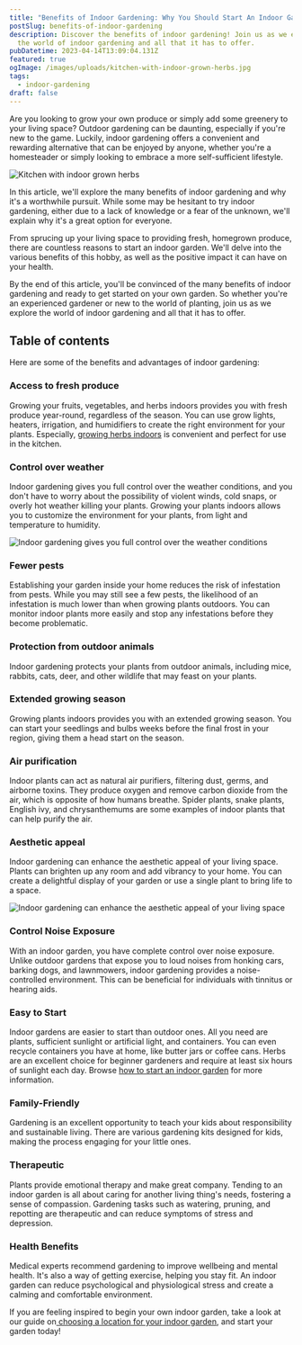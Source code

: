 ```yaml
---
title: "Benefits of Indoor Gardening: Why You Should Start An Indoor Garden?"
postSlug: benefits-of-indoor-gardening
description: Discover the benefits of indoor gardening! Join us as we explore
  the world of indoor gardening and all that it has to offer.
pubDatetime: 2023-04-14T13:09:04.131Z
featured: true
ogImage: /images/uploads/kitchen-with-indoor-grown-herbs.jpg
tags:
  - indoor-gardening
draft: false
---
```

Are you looking to grow your own produce or simply add some greenery to your living space? Outdoor gardening can be daunting, especially if you're new to the game. Luckily, indoor gardening offers a convenient and rewarding alternative that can be enjoyed by anyone, whether you're a homesteader or simply looking to embrace a more self-sufficient lifestyle.

![Kitchen with indoor grown herbs](/images/uploads/kitchen-with-indoor-grown-herbs.jpg "Kitchen with indoor grown herbs")

In this article, we'll explore the many benefits of indoor gardening and why it's a worthwhile pursuit. While some may be hesitant to try indoor gardening, either due to a lack of knowledge or a fear of the unknown, we'll explain why it's a great option for everyone.

From sprucing up your living space to providing fresh, homegrown produce, there are countless reasons to start an indoor garden. We'll delve into the various benefits of this hobby, as well as the positive impact it can have on your health.

By the end of this article, you'll be convinced of the many benefits of indoor gardening and ready to get started on your own garden. So whether you're an experienced gardener or new to the world of planting, join us as we explore the world of indoor gardening and all that it has to offer.

## Table of contents

Here are some of the benefits and advantages of indoor gardening: 

### Access to fresh produce

Growing your fruits, vegetables, and herbs indoors provides you with fresh produce year-round, regardless of the season. You can use grow lights, heaters, irrigation, and humidifiers to create the right environment for your plants. Especially, [growing herbs indoors](https://urbangardener.wiki/posts/how-to-grow-herbs-indoors/) is convenient and perfect for use in the kitchen.

### Control over weather

Indoor gardening gives you full control over the weather conditions, and you don't have to worry about the possibility of violent winds, cold snaps, or overly hot weather killing your plants. Growing your plants indoors allows you to customize the environment for your plants, from light and temperature to humidity.

![Indoor gardening gives you full control over the weather conditions](/images/uploads/indoor-gardening-gives-you-full-control-over-the-weather-conditions.jpg "Indoor gardening gives you full control over the weather conditions")

### Fewer pests

Establishing your garden inside your home reduces the risk of infestation from pests. While you may still see a few pests, the likelihood of an infestation is much lower than when growing plants outdoors. You can monitor indoor plants more easily and stop any infestations before they become problematic.

### Protection from outdoor animals

Indoor gardening protects your plants from outdoor animals, including mice, rabbits, cats, deer, and other wildlife that may feast on your plants.

### Extended growing season

Growing plants indoors provides you with an extended growing season. You can start your seedlings and bulbs weeks before the final frost in your region, giving them a head start on the season.

### Air purification

Indoor plants can act as natural air purifiers, filtering dust, germs, and airborne toxins. They produce oxygen and remove carbon dioxide from the air, which is opposite of how humans breathe. Spider plants, snake plants, English ivy, and chrysanthemums are some examples of indoor plants that can help purify the air.

### Aesthetic appeal

Indoor gardening can enhance the aesthetic appeal of your living space. Plants can brighten up any room and add vibrancy to your home. You can create a delightful display of your garden or use a single plant to bring life to a space.

![Indoor gardening can enhance the aesthetic appeal of your living space](/images/uploads/aestetic-appeal-of-an-indoor-garden.jpg "Indoor gardening can enhance the aesthetic appeal of your living space")

### Control Noise Exposure

With an indoor garden, you have complete control over noise exposure. Unlike outdoor gardens that expose you to loud noises from honking cars, barking dogs, and lawnmowers, indoor gardening provides a noise-controlled environment. This can be beneficial for individuals with tinnitus or hearing aids.

### Easy to Start

Indoor gardens are easier to start than outdoor ones. All you need are plants, sufficient sunlight or artificial light, and containers. You can even recycle containers you have at home, like butter jars or coffee cans. Herbs are an excellent choice for beginner gardeners and require at least six hours of sunlight each day. Browse [how to start an indoor garden](https://urbangardener.wiki/posts/how-to-start-indoor-garden/) for more information.

### Family-Friendly

Gardening is an excellent opportunity to teach your kids about responsibility and sustainable living. There are various gardening kits designed for kids, making the process engaging for your little ones.

### Therapeutic

Plants provide emotional therapy and make great company. Tending to an indoor garden is all about caring for another living thing's needs, fostering a sense of compassion. Gardening tasks such as watering, pruning, and repotting are therapeutic and can reduce symptoms of stress and depression.

### Health Benefits

Medical experts recommend gardening to improve wellbeing and mental health. It's also a way of getting exercise, helping you stay fit. An indoor garden can reduce psychological and physiological stress and create a calming and comfortable environment.

If you are feeling inspired to begin your own indoor garden, take a look at our guide on[ choosing a location for your indoor garden](https://urbangardener.wiki/posts/planning-indoor-garden/), and start your garden today!